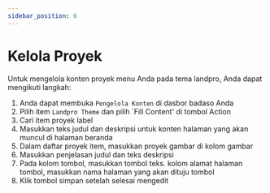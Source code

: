 ```yaml
---
sidebar_position: 6
---
```


# Kelola Proyek

Untuk mengelola konten proyek menu Anda pada tema landpro, Anda dapat mengikuti langkah:
1. Anda dapat membuka `Pengelola Konten` di dasbor badaso Anda
2. Pilih item `Landpro Theme` dan pilih `Fill Content' di tombol Action
3. Cari item proyek label
4. Masukkan teks judul dan deskripsi untuk konten halaman yang akan muncul di halaman beranda
5. Dalam daftar proyek item, masukkan proyek gambar di kolom gambar
6. Masukkan penjelasan judul dan teks deskripsi
7. Pada kolom tombol, masukkan tombol teks. kolom alamat halaman tombol, masukkan nama halaman yang akan dituju tombol
8. Klik tombol simpan setelah selesai mengedit

<p align="center">
  <a href="https://badaso-docs.uatech.co.id/">
    <img src="/img/project-content.png"  alt="" />
  </a>
</p>

